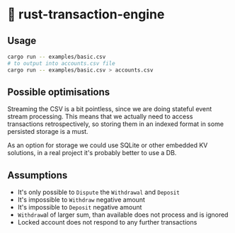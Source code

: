 # 🔄 rust-transaction-engine

## Usage

```bash
cargo run -- examples/basic.csv
# to output into accounts.csv file
cargo run -- examples/basic.csv > accounts.csv
```

## Possible optimisations

Streaming the CSV is a bit pointless, since we are doing stateful event stream processing.
This means that we actually need to access transactions retrospectively, so storing them in an indexed format in some persisted storage is a must.

As an option for storage we could use SQLite or other embedded KV solutions, in a real project it's probably better to use a DB.

## Assumptions

- It's only possible to `Dispute` the `Withdrawal` and `Deposit`
- It's impossible to `Withdraw` negative amount
- It's impossible to `Deposit` negative amount
- `Withdraw`al of larger sum, than available does not process and is ignored
- Locked account does not respond to any further transactions